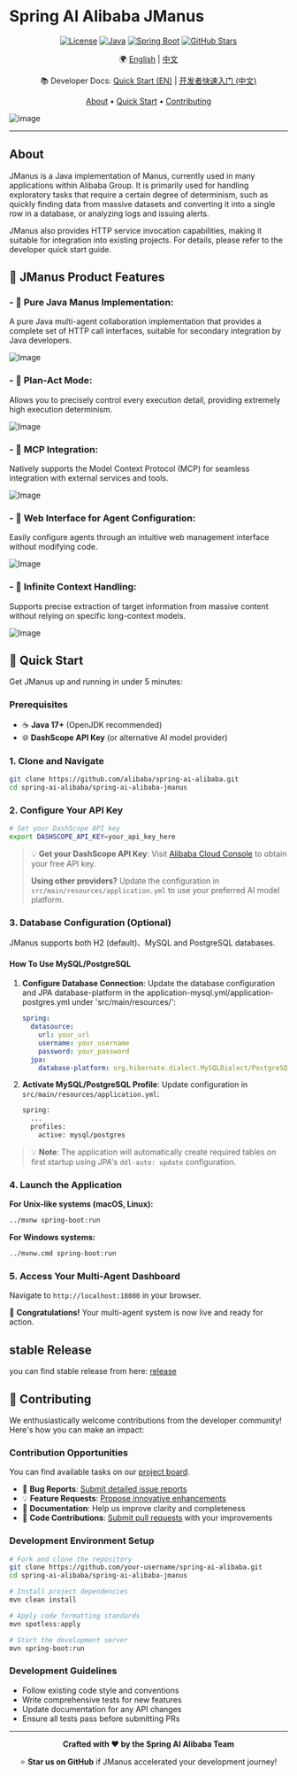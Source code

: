 # Spring AI Alibaba JManus

<div align="center">

[![License](https://img.shields.io/badge/license-Apache%202-blue.svg)](LICENSE)
[![Java](https://img.shields.io/badge/Java-17+-orange.svg)](https://openjdk.java.net/)
[![Spring Boot](https://img.shields.io/badge/Spring%20Boot-3.x-green.svg)](https://spring.io/projects/spring-boot)
[![GitHub Stars](https://img.shields.io/github/stars/alibaba/spring-ai-alibaba.svg)](https://github.com/alibaba/spring-ai-alibaba/stargazers)

🌍 [English](./README.md) | [中文](./README-zh.md)

📚 Developer Docs: [Quick Start (EN)](./README-dev-en.md) | [开发者快速入门 (中文)](./README-dev.md)

[About](#-about) • [Quick Start](#-quick-start) • [Contributing](#-contributing)

</div>

![image](https://github.com/user-attachments/assets/07feeb29-c410-4f56-89bf-532210bc1b63)

---

##  About

JManus is a Java implementation of Manus, currently used in many applications within Alibaba Group. It is primarily used for handling exploratory tasks that require a certain degree of determinism, such as quickly finding data from massive datasets and converting it into a single row in a database, or analyzing logs and issuing alerts.

JManus also provides HTTP service invocation capabilities, making it suitable for integration into existing projects. For details, please refer to the developer quick start guide.

## 🎯 JManus Product Features

### - 🤖 **Pure Java Manus Implementation**: 

A pure Java multi-agent collaboration implementation that provides a complete set of HTTP call interfaces, suitable for secondary integration by Java developers.

![Image](https://github.com/user-attachments/assets/3d98c1c6-aabb-45a2-b192-7b687093a1ee)

### - 🎯 **Plan-Act Mode**: 

Allows you to precisely control every execution detail, providing extremely high execution determinism.

![Image](https://github.com/user-attachments/assets/a689791f-adf5-44b6-9ea6-151f557a26d4)

### - 🔗 **MCP Integration**:

 Natively supports the Model Context Protocol (MCP) for seamless integration with external services and tools.

![Image](https://github.com/user-attachments/assets/2d3f833f-ba45-42b6-8e1b-f3e9cfd40212)

### - 📜 **Web Interface for Agent Configuration**:

 Easily configure agents through an intuitive web management interface without modifying code.

![Image](https://github.com/user-attachments/assets/bb25f778-f8c3-46da-9da3-6f7ea2f0917d)

### - 🌊 **Infinite Context Handling**: 

Supports precise extraction of target information from massive content without relying on specific long-context models.

![Image](https://github.com/user-attachments/assets/a0245658-fbb7-41dc-989f-86574592f188)


## 🚀 Quick Start

Get JManus up and running in under 5 minutes:

### Prerequisites

- ☕ **Java 17+** (OpenJDK recommended)
- 🌐 **DashScope API Key** (or alternative AI model provider)

### 1. Clone and Navigate

```bash
git clone https://github.com/alibaba/spring-ai-alibaba.git
cd spring-ai-alibaba/spring-ai-alibaba-jmanus
```

### 2. Configure Your API Key

```bash
# Set your DashScope API key
export DASHSCOPE_API_KEY=your_api_key_here
```

> 💡 **Get your DashScope API Key**: Visit [Alibaba Cloud Console](https://bailian.console.aliyun.com/?tab=model#/api-key) to obtain your free API key.
> 
> **Using other providers?** Update the configuration in `src/main/resources/application.yml` to use your preferred AI model platform.


### 3. Database Configuration (Optional)

JManus supports both H2 (default)、MySQL and PostgreSQL databases. 

#### How To Use MySQL/PostgreSQL

1. **Configure Database Connection**:
   Update the database configuration and JPA database-platform in the application-mysql.yml/application-postgres.yml under 'src/main/resources/':

   ```yaml
   spring:
     datasource:
       url: your_url
       username: your_username
       password: your_password
     jpa:
       database-platform: org.hibernate.dialect.MySQLDialect/PostgreSQLDialect
   ```

3. **Activate MySQL/PostgreSQL Profile**:
   Update configuration in `src/main/resources/application.yml`:

   ```bash
   spring:
     ...
     profiles:
       active: mysql/postgres  
   ```

> 💡 **Note**: The application will automatically create required tables on first startup using JPA's `ddl-auto: update` configuration.

### 4. Launch the Application

**For Unix-like systems (macOS, Linux):**
```bash
../mvnw spring-boot:run
```

**For Windows systems:**
```bash
../mvnw.cmd spring-boot:run
```

### 5. Access Your Multi-Agent Dashboard

Navigate to `http://localhost:18080` in your browser.

🎉 **Congratulations!** Your multi-agent system is now live and ready for action.



## stable Release

you can find stable release from here:
[release](https://github.com/rainerWJY/Java-Open-Manus/releases)


## 🤝 Contributing

We enthusiastically welcome contributions from the developer community! Here's how you can make an impact:

### Contribution Opportunities

You can find available tasks on our [project board](https://github.com/orgs/alibaba/projects/24).

- 🐛 **Bug Reports**: [Submit detailed issue reports](https://github.com/alibaba/spring-ai-alibaba/issues)
- 💡 **Feature Requests**: [Propose innovative enhancements](https://github.com/alibaba/spring-ai-alibaba/issues)
- 📝 **Documentation**: Help us improve clarity and completeness
- 🔧 **Code Contributions**: [Submit pull requests](https://github.com/alibaba/spring-ai-alibaba/pulls) with your improvements

### Development Environment Setup

```bash
# Fork and clone the repository
git clone https://github.com/your-username/spring-ai-alibaba.git
cd spring-ai-alibaba/spring-ai-alibaba-jmanus

# Install project dependencies
mvn clean install

# Apply code formatting standards
mvn spotless:apply

# Start the development server
mvn spring-boot:run
```

### Development Guidelines

- Follow existing code style and conventions
- Write comprehensive tests for new features
- Update documentation for any API changes
- Ensure all tests pass before submitting PRs

---

<div align="center">

**Crafted with ❤️ by the Spring AI Alibaba Team**

⭐ **Star us on GitHub** if JManus accelerated your development journey!

</div>
